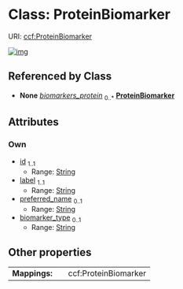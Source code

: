 
# Class: ProteinBiomarker




URI: [ccf:ProteinBiomarker](http://purl.org/ccf/ProteinBiomarker)


[![img](https://yuml.me/diagram/nofunky;dir:TB/class/[AsctbRecord]++-%20biomarkers_protein%200..*>[ProteinBiomarker&#124;id:string;label:string;preferred_name:string%20%3F;biomarker_type:string%20%3F],[AsctbRecord])](https://yuml.me/diagram/nofunky;dir:TB/class/[AsctbRecord]++-%20biomarkers_protein%200..*>[ProteinBiomarker&#124;id:string;label:string;preferred_name:string%20%3F;biomarker_type:string%20%3F],[AsctbRecord])

## Referenced by Class

 *  **None** *[biomarkers_protein](biomarkers_protein.md)*  <sub>0..\*</sub>  **[ProteinBiomarker](ProteinBiomarker.md)**

## Attributes


### Own

 * [id](id.md)  <sub>1..1</sub>
     * Range: [String](types/String.md)
 * [label](label.md)  <sub>1..1</sub>
     * Range: [String](types/String.md)
 * [preferred_name](preferred_name.md)  <sub>0..1</sub>
     * Range: [String](types/String.md)
 * [biomarker_type](biomarker_type.md)  <sub>0..1</sub>
     * Range: [String](types/String.md)

## Other properties

|  |  |  |
| --- | --- | --- |
| **Mappings:** | | ccf:ProteinBiomarker |

